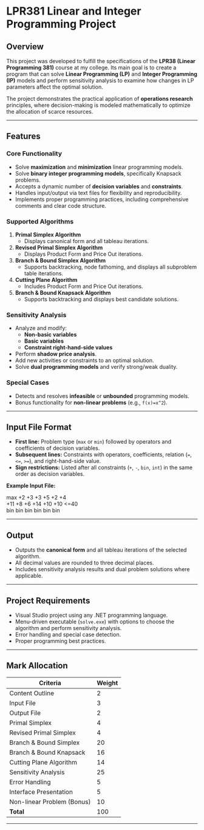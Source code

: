 # LPR381 Linear and Integer Programming Project

## Overview
This project was developed to fulfill the specifications of the **LPR38 (Linear Programming 381)** course at my college. Its main goal is to create a program that can solve **Linear Programming (LP)** and **Integer Programming (IP)** models and perform sensitivity analysis to examine how changes in LP parameters affect the optimal solution.

The project demonstrates the practical application of **operations research** principles, where decision-making is modeled mathematically to optimize the allocation of scarce resources.

---

## Features

### Core Functionality
- Solve **maximization** and **minimization** linear programming models.
- Solve **binary integer programming models**, specifically Knapsack problems.
- Accepts a dynamic number of **decision variables** and **constraints**.
- Handles input/output via text files for flexibility and reproducibility.
- Implements proper programming practices, including comprehensive comments and clear code structure.

### Supported Algorithms
1. **Primal Simplex Algorithm**
   - Displays canonical form and all tableau iterations.
2. **Revised Primal Simplex Algorithm**
   - Displays Product Form and Price Out iterations.
3. **Branch & Bound Simplex Algorithm**
   - Supports backtracking, node fathoming, and displays all subproblem table iterations.
4. **Cutting Plane Algorithm**
   - Includes Product Form and Price Out iterations.
5. **Branch & Bound Knapsack Algorithm**
   - Supports backtracking and displays best candidate solutions.

### Sensitivity Analysis
- Analyze and modify:
  - **Non-basic variables**
  - **Basic variables**
  - **Constraint right-hand-side values**
- Perform **shadow price analysis**.
- Add new activities or constraints to an optimal solution.
- Solve **dual programming models** and verify strong/weak duality.

### Special Cases
- Detects and resolves **infeasible** or **unbounded** programming models.
- Bonus functionality for **non-linear problems** (e.g., `f(x)=x^2`).

---

## Input File Format

- **First line:** Problem type (`max` or `min`) followed by operators and coefficients of decision variables.
- **Subsequent lines:** Constraints with operators, coefficients, relation (`=`, `<=`, `>=`), and right-hand-side value.
- **Sign restrictions:** Listed after all constraints (`+`, `-`, `bin`, `int`) in the same order as decision variables.

**Example Input File:**

max +2 +3 +3 +5 +2 +4 <br>
+11 +8 +6 +14 +10 +10 <=40 <br>
bin bin bin bin bin bin <br>



---

## Output
- Outputs the **canonical form** and all tableau iterations of the selected algorithm.
- All decimal values are rounded to three decimal places.
- Includes sensitivity analysis results and dual problem solutions where applicable.

---

## Project Requirements
- Visual Studio project using any .NET programming language.
- Menu-driven executable (`solve.exe`) with options to choose the algorithm and perform sensitivity analysis.
- Error handling and special case detection.
- Proper programming best practices.

---

## Mark Allocation
| Criteria | Weight |
|----------|--------|
| Content Outline | 2 |
| Input File | 3 |
| Output File | 2 |
| Primal Simplex | 4 |
| Revised Primal Simplex | 4 |
| Branch & Bound Simplex | 20 |
| Branch & Bound Knapsack | 16 |
| Cutting Plane Algorithm | 14 |
| Sensitivity Analysis | 25 |
| Error Handling | 5 |
| Interface Presentation | 5 |
| Non-linear Problem (Bonus) | 10 |
| **Total** | 100 |

---

